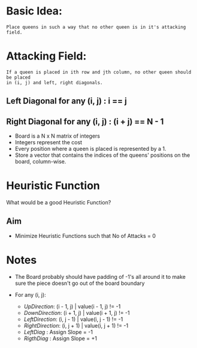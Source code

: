 # Basic Idea: 
	Place queens in such a way that no other queen is in it's attacking field.

# Attacking Field: 
	If a queen is placed in ith row and jth column, no other queen should be placed
	in (i, j) and left, right diagonals.

## Left Diagonal for any (i, j)  : i == j
## Right Diagonal for any (i, j) : (i + j) == N - 1

* Board is a N x N  matrix of integers
* Integers represent the cost
* Every position where a queen is placed is represented by a 1.
* Store a vector that contains the indices of the queens' positions on the board, column-wise.

# Heuristic Function

What would be a good Heuristic Function?

## Aim

* Minimize Heuristic Functions such that No of Attacks = 0

# Notes

* The Board probably should have padding of -1's all around it to make sure the piece doesn't 
	go out of the board boundary

* For any (i, j):
	* _UpDirection_:    (i - 1, j) | value(i - 1, j) != -1
	* _DownDirection_:  (i + 1, j) | value(i + 1, j) != -1
	* _LeftDirection_:  (i, j - 1) | value(i, j - 1) != -1
	* _RightDirection_: (i, j + 1) | value(i, j + 1) != -1
	* _LeftDiag_      : Assign Slope = -1
	* _RigthDiag_     : Assign Slope = +1

